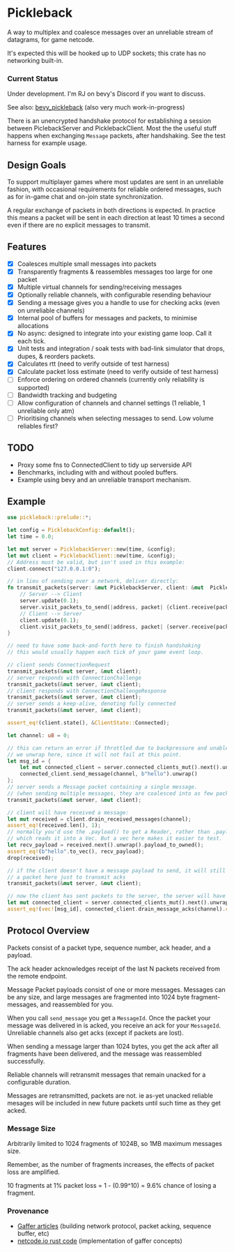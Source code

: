 # Pickleback

A way to multiplex and coalesce messages over an unreliable stream of datagrams, for game netcode.

It's expected this will be hooked up to UDP sockets; this crate has no networking built-in.

### Current Status

Under development. I'm RJ on bevy's Discord if you want to discuss.

See also: [bevy_pickleback](https://github.com/RJ/bevy_pickleback) (also very much work-in-progress)

There is an unencrypted handshake protocol for establishing a session between PiclebackServer and
PicklebackClient. Most the the useful stuff happens when exchanging `Message` packets, after
handshaking. See the test harness for example usage.

## Design Goals

To support multiplayer games where most updates are sent in an unreliable fashion, with occasional
requirements for reliable ordered messages, such as for in-game chat and on-join state synchronization.

A regular exchange of packets in both directions is expected. In practice this means a packet will
be sent in each direction at least 10 times a second even if there are no explicit messages to transmit.


## Features

- [x] Coalesces multiple small messages into packets
- [x] Transparently fragments & reassembles messages too large for one packet
- [x] Multiple virtual channels for sending/receiving messages
- [x] Optionally reliable channels, with configurable resending behaviour
- [x] Sending a message gives you a handle to use for checking acks (even on unreliable channels)
- [x] Internal pool of buffers for messages and packets, to minimise allocations
- [x] No async: designed to integrate into your existing game loop. Call it each tick.
- [x] Unit tests and integration / soak tests with bad-link simulator that drops, dupes, & reorders packets.
- [x] Calculates rtt (need to verify outside of test harness)
- [x] Calculate packet loss estimate (need to verify outside of test harness)
- [ ] Enforce ordering on ordered channels (currently only reliability is supported)
- [ ] Bandwidth tracking and budgeting
- [ ] Allow configuration of channels and channel settings (1 reliable, 1 unreliable only atm)
- [ ] Prioritising channels when selecting messages to send. Low volume reliables first?

## TODO

* Proxy some fns to ConnectedClient to tidy up serverside API
* Benchmarks, including with and without pooled buffers.
* Example using bevy and an unreliable transport mechanism.
 
## Example

```rust
use pickleback::prelude::*;

let config = PicklebackConfig::default();
let time = 0.0;

let mut server = PicklebackServer::new(time, &config);
let mut client = PicklebackClient::new(time, &config);
// Address must be valid, but isn't used in this example:
client.connect("127.0.0.1:0");

// in lieu of sending over a network, deliver directly:
fn transmit_packets(server: &mut PicklebackServer, client: &mut  PicklebackClient) {
    // Server --> Client
    server.update(0.1);
    server.visit_packets_to_send(|address, packet| {client.receive(packet, address); });
    // Client --> Server
    client.update(0.1);
    client.visit_packets_to_send(|address, packet| {server.receive(packet, address); });
}

// need to have some back-and-forth here to finish handshaking
// this would usually happen each tick of your game event loop.

// client sends ConnectionRequest
transmit_packets(&mut server, &mut client);
// server responds with ConnectionChallenge
transmit_packets(&mut server, &mut client);
// client responds with ConnectionChallengeResponse
transmit_packets(&mut server, &mut client);
// server sends a keep-alive, denoting fully connected
transmit_packets(&mut server, &mut client);

assert_eq!(client.state(), &ClientState::Connected);

let channel: u8 = 0;

// this can return an error if throttled due to backpressure and unable to send.
// we unwrap here, since it will not fail at this point.
let msg_id = {
    let mut connected_client = server.connected_clients_mut().next().unwrap();
    connected_client.send_message(channel, b"hello").unwrap()
};
// server sends a Message packet containing a single message.
// (when sending multiple messages, they are coalesced into as few packets as possible)
transmit_packets(&mut server, &mut client);

// client will have received a message:
let mut received = client.drain_received_messages(channel);
assert_eq!(received.len(), 1);
// normally you'd use the .payload() to get a Reader, rather than .payload_to_owned()
// which reads it into a Vec. But a vec here makes it easier to test.
let recv_payload = received.next().unwrap().payload_to_owned();
assert_eq!(b"hello".to_vec(), recv_payload);
drop(received);

// if the client doesn't have a message payload to send, it will still send
// a packet here just to transmit acks
transmit_packets(&mut server, &mut client);

// now the client has sent packets to the server, the server will have received an ack
let mut connected_client = server.connected_clients_mut().next().unwrap();
assert_eq!(vec![msg_id], connected_client.drain_message_acks(channel).collect::<Vec<_>>());
```

## Protocol Overview

Packets consist of a packet type, sequence number, ack header, and a payload.

The ack header acknowledges receipt of the last N packets received from the remote endpoint.

Message Packet payloads consist of one or more messages. Messages can be any size, and large messages are
fragmented into 1024 byte fragment-messages, and reassembled for you.

When you call `send_message` you get a `MessageId`. Once the packet your message was delivered in is
acked, you receive an ack for your `MessageId`. Unreliable channels also get acks (except if packets are lost).

When sending a message larger than 1024 bytes, you get the ack after all fragments have been delivered,
and the message was reassembled successfully.

Reliable channels will retransmit messages that remain unacked for a configurable duration.

Messages are retransmitted, packets are not. ie as-yet unacked reliable mesages will be included in
new future packets until such time as they get acked.

### Message Size

Arbitrarily limited to 1024 fragments of 1024B, so 1MB maximum messages size.

Remember, as the number of fragments increases, the effects of packet loss are amplified.

10 fragments at 1% packet loss = 1 - (0.99^10) = 9.6% chance of losing a fragment.


### Provenance
* [Gaffer articles](https://gafferongames.com/post/reliable_ordered_messages/) (building network protocol, packet acking, sequence buffer, etc)
* [netcode.io rust code](https://github.com/jaynus/netcode.io/tree/master) (implementation of gaffer concepts)
  
